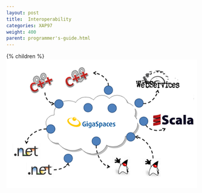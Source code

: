 ```yaml
---
layout: post
title:  Interoperability
categories: XAP97
weight: 400
parent: programmer's-guide.html
---
```


{% children %}
![interop.png](/attachment_files/interop.png)
